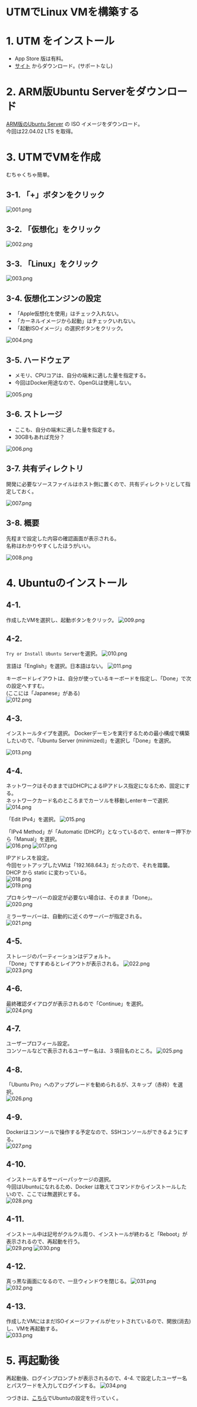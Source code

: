 UTMでLinux VMを構築する
===

# 1. UTM をインストール

- App Store 版は有料。
- [サイト](https://getutm.app/) からダウンロード。(サポートなし)

# 2. ARM版Ubuntu Serverをダウンロード
[ARM版のUbuntu Server](https://ubuntu.com/download/server/arm) の ISO イメージをダウンロード。  
今回は22.04.02 LTS を取得。

# 3. UTMでVMを作成
むちゃくちゃ簡単。

## 3-1. 「+」ボタンをクリック

![001.png](img/build-docker-env-utm/001.png)

## 3-2. 「仮想化」をクリック

![002.png](img/build-docker-env-utm/002.png)

## 3-3. 「Linux」をクリック

![003.png](img/build-docker-env-utm/003.png)

## 3-4. 仮想化エンジンの設定
- 「Apple仮想化を使用」はチェック入れない。
-  「カーネルイメージから起動」はチェックいれない。
- 「起動ISOイメージ」の選択ボタンをクリック。

![004.png](img/build-docker-env-utm/004.png)

## 3-5. ハードウェア
- メモリ、CPUコアは、自分の端末に適した量を指定する。
- 今回はDocker用途なので、OpenGLは使用しない。

![005.png](img/build-docker-env-utm/005.png)

## 3-6. ストレージ
- ここも、自分の端末に適した量を指定する。
- 30GBもあれば充分？

![006.png](img/build-docker-env-utm/006.png)

## 3-7. 共有ディレクトリ

開発に必要なソースファイルはホスト側に置くので、共有ディレクトリとして指定しておく。

![007.png](img/build-docker-env-utm/007.png)

## 3-8. 概要

先程まで設定した内容の確認画面が表示される。  
名称はわかりやすくしたほうがいい。

![008.png](img/build-docker-env-utm/008.png)

# 4. Ubuntuのインストール

## 4-1. 
作成したVMを選択し、起動ボタンをクリック。
![009.png](img/build-docker-env-utm/009.png)

## 4-2. 
`Try or Install Ubuntu Server`を選択。
![010.png](img/build-docker-env-utm/010.png)

言語は「English」を選択。日本語はない。
![011.png](img/build-docker-env-utm/011.png)

キーボードレイアウトは、自分が使っているキーボードを指定し、「Done」で次の設定へすすむ。  
(ここには「Japanese」がある)  
![012.png](img/build-docker-env-utm/012.png)

## 4-3. 
インストールタイプを選択。
Dockerデーモンを実行するための最小構成で構築したいので、「Ubuntu Server (minimized)」を選択し「Done」を選択。

![013.png](img/build-docker-env-utm/013.png)


## 4-4. 
ネットワークはそのままではDHCPによるIPアドレス指定になるため、固定にする。  
ネットワークカード名のところまでカーソルを移動しenterキーで選択.  
![014.png](img/build-docker-env-utm/014.png)

「Edit IPv4」を選択。
![015.png](img/build-docker-env-utm/015.png)

「IPv4 Method」が「Automatic (DHCP)」となっているので、enterキー押下から「Manual」を選択。  
![016.png](img/build-docker-env-utm/016.png)
![017.png](img/build-docker-env-utm/017.png)

IPアドレスを設定。  
今回セットアップしたVMは「192.168.64.3」だったので、それを踏襲。  
DHCP から static に変わっている。    
![018.png](img/build-docker-env-utm/018.png)  
![019.png](img/build-docker-env-utm/019.png)

プロキシサーバーの設定が必要ない場合は、そのまま「Done」。  
![020.png](img/build-docker-env-utm/020.png)

ミラーサーバーは、自動的に近くのサーバーが指定される。  
![021.png](img/build-docker-env-utm/021.png)

## 4-5.
ストレージのパーティーションはデフォルト。  
「Done」ですすめるとレイアウトが表示される。
![022.png](img/build-docker-env-utm/022.png)   
![023.png](img/build-docker-env-utm/023.png) 

## 4-6. 
最終確認ダイアログが表示されるので「Continue」を選択。  
![024.png](img/build-docker-env-utm/024.png) 

## 4-7.
ユーザープロフィール設定。  
コンソールなどで表示されるユーザー名は、３項目名のところ。
![025.png](img/build-docker-env-utm/025.png) 

## 4-8.
「Ubuntu Pro」へのアップグレードを勧められるが、スキップ（赤枠）を選択。  
![026.png](img/build-docker-env-utm/026.png) 

## 4-9.
Dockerはコンソールで操作する予定なので、SSHコンソールができるようにする。  
![027.png](img/build-docker-env-utm/027.png) 

## 4-10.
インストールするサーバーパッケージの選択。  
今回はUbuntuになれるため、Docker は敢えてコマンドからインストールしたいので、ここでは無選択とする。  
![028.png](img/build-docker-env-utm/028.png) 

## 4-11.
インストール中は記号がクルクル周り、インストールが終わると「Reboot」が表示されるので、再起動を行う。  
![029.png](img/build-docker-env-utm/029.png) 
![030.png](img/build-docker-env-utm/030.png) 

## 4-12.
真っ黒な画面になるので、一旦ウィンドウを閉じる。
![031.png](img/build-docker-env-utm/031.png)  
![032.png](img/build-docker-env-utm/032.png) 

## 4-13.
作成したVMにはまだISOイメージファイルがセットされているので、開放(消去)し、VMを再起動する。  
![033.png](img/build-docker-env-utm/033.png) 


# 5. 再起動後
再起動後、ログインプロンプトが表示されるので、4-4. で設定したユーザー名とパスワードを入力してログインする。
![034.png](img/build-docker-env-utm/034.png) 

つづきは、[こちら](./UBUNTU.md)でUbuntuの設定を行っていく。